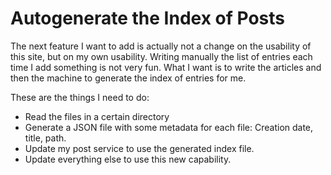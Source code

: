 Autogenerate the Index of Posts
===============================

The next feature I want to add is actually not a change on the usability of this site, but on my own usability. 
Writing manually the list of entries each time I add something is not very fun. What I want is to write the articles and 
then the machine to generate the index of entries for me.

These are the things I need to do:

* Read the files in a certain directory
* Generate a JSON file with some metadata for each file: Creation date, title, path.
* Update my post service to use the generated index file.
* Update everything else to use this new capability.

